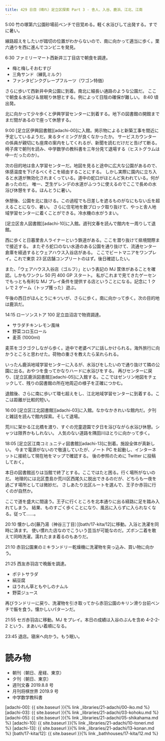 ```yaml
---
title: 429 日目（晴れ）足立区探索 Part 3 - 舎人、入谷、鹿浜、江北、江南
---
```


5:00 竹の塚第六公園砂場前ベンチで目覚める。軽く水浴びして出発する。すでに暑い。

線路超えをしたいが踏切の位置がわからないので、南に向かって適当に歩く。栗六通りを西に進んでコンビニを発見。

6:30 ファミリーマート西新井三丁目店で朝食を調達。

* 梅と梅しそおむすび
* 三角サンド（練乳ミルク）
* ファンタピンクグレープフルーツ（ワゴン特価）

さらに歩いて西新井中央公園に到着。南北に細長い通路のような公園だ。
ここで朝食＆水浴び＆居眠り休憩とする。例によって日陰の確保が難しい。
8:40 頃出発。

北に向かって少々歩くと伊興学習センターに到着する。地下の図書館の開館までまだ間があるので座って休憩する。

9:00 [足立区伊興図書館][adachi-00]に入館。掲示物によると新築工事を間近に予定しているようだ。来るタイミングが良くなかったか。
サービスカウンターの係員が親切にも座席の案内をしてくれるが、新聞を読むだけだと告げて断る。
椅子席で朝刊を読み、中学数学の教科書を三年分見て退場する（ヒストグラムは中一だったのか）。

次の目的地は舎人学習センターだ。地図を見ると途中に広大な公園があるので、体感温度を下げるべくそこを経由することにする。
しかし実際に園内に立ち入ると水道が無効化されまくっている。道中の蛇口がほとんど失われている。何があったのだ。
唯一、芝生ゲレンデの水道がふつうに使えるのでここで長めの水浴び休憩をする。ほんとうに暑い。

休憩後、公園を北に抜ける。この過程でも日差しを遮るものがなにもない丘を超えることになり、暑い。
さらに住宅地を数ブロック取り抜けて、やっと舎人地域学習センターに着くことができる。冷水機の水がうまい。

[足立区舎人図書館][adachi-10]に入館。週刊文春を読んで館内を一周りして退館。

西に歩くと日暮里舎人ライナーという鉄道がある。ここを潜り抜けて県境間際まで接近する。
またぞろ蛇口のない水道のある公園を通り抜けて、流通センター倉庫を経過するとウェアハウス入谷店がある。
ここでビートマニアをワンプレイ。これで東京 23 区店舗コンプリートのはず。後日確認したい。

また、「ウェアハウス入谷店（ゴルフ）」という表記の MJ 筐体があることを確認。しかもワンクレ 50 円 400 GP スタート。
私がこれまで見てきたゲーセンでもっとも有利な MJ プレイ条件を提供する店ということになる。記念に 1 クレで 2 ゲーム（トップ獲った）遊ぶ。

午後の西日がほんとうにキツいが、さらに歩く。南に向かって歩く。次の目的地は鹿浜だ。

14:15 ローソンストア 100 足立皿沼店で物資調達。

* サラダチキンレモン風味
* 野菜コロ玉ロール
* 麦茶 (1000ml)

麦茶をゴクゴクしながら歩く。途中で老婆ペアに話しかけられる。海外旅行に向かうところと思わせた。荷物の重さを教えたら呆れられる。

いったん鹿浜地域学習センターに入るが、水浴びをしたいので通り抜けて隣の公園に出る。おやつを食ってかなりハードに水浴びをする。
再びセンターに戻り、[足立区鹿浜図書館][adachi-05]に入館する。ここではゼンリン地図をチェックして、残りの図書館の所在地周辺の様子を正確につかむ。

退館後、さらに南に歩いて環七超えをし、江北地域学習センターに到着する。ここは距離が比較的短い。

16:00 [足立区江北図書館][adachi-03]に入館。なかなかきれいな館内だ。夕刊と雑誌を読んで館内探索。そして退場。

荒川に架かる江北橋を渡り、すぐの児童遊園で夕日を浴びながら水浴び休憩。シャツは限界かもしれない。
人気のない道路を隅田川ほとりに向かって歩く。

18:05 [足立区江南コミュニティ図書館][adachi-13]に到着。施設全体が真新しい。
今まで電源がないので敬遠していたが、ノート PC を起動し、インターネットに接続して現在地をマップで確認する。
後の参照のために Twitter に投稿しておく。

本日の図書館巡りは当館で終了とする。ここではたと困る。行く場所がないのだ。
地理的には北区豊島か荒川区西尾久に脱出できるのだが、どちらも一夜を過ごす場所としては微妙だ。
さしあたり北区ルートを選んで、王子か赤羽に行くのが自然か。

ここで道を盛大に間違う。王子に行くところを北本通りに出る経路に足を踏み入れてしまう。
結果、ものすごく歩くことになり、風呂に入らずに入られなくなる。従って……。

20:10 懐かしの[藤乃湯（神谷三丁目）][bath/17-kita/12]に移動。入浴と洗濯を同時に済ます。
使い慣れた店なのでこういう芸当が可能なのだ。ズボン二着を敢えて同時洗濯。濡れたまま着るのもありだ。

21:10 赤羽公園東のミキランドリー乾燥機に洗濯物を突っ込み、買い物に向かう。

21:25 西友赤羽店で晩飯を調達。

* ポテトサラダ
* 絹豆腐
* ほうれん草ともやしのナムル
* 野菜ジュース

再びランドリーに戻り、洗濯物を引き取ってから赤羽公園のキリン滑り台前ベンチで飯を食う。懐かしいパターンだ。

21:55 セガ赤羽店に移動。MJ をプレイ。本日の成績は入谷のぶんを含め 4-2-2-2 という、まあいい着順になる。

23:45 退店。寝床へ向かう。もう眠い。

# 読み物

* 朝刊（朝日、産経、東京）
* 夕刊（朝日、東京）
* 週刊文春 2019.8.8 号
* 月刊将棋世界 2019.9 号
* 中学数学教科書

[adachi-00]: {{ site.baseurl }}{% link _libraries/21-adachi/00-iko.md %}
[adachi-03]: {{ site.baseurl }}{% link _libraries/21-adachi/03-kohoku.md %}
[adachi-05]: {{ site.baseurl }}{% link _libraries/21-adachi/05-shikahama.md %}
[adachi-10]: {{ site.baseurl }}{% link _libraries/21-adachi/10-toneri.md %}
[adachi-13]: {{ site.baseurl }}{% link _libraries/21-adachi/13-konan.md %}
[bath/17-kita/12]: {{ site.baseurl }}{% link _bathhouses/17-kita/12.md %}
